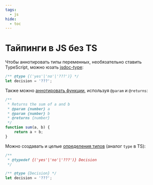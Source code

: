 ```yaml
---
tags:
  - js
hide:
  - toc
---
```


# Тайпинги в JS без TS

Чтобы аннотировать типы переменных, необязательно ставить TypeScript, можно
юзать [jsdoc-type](https://jsdoc.app/tags-type.html):

```js
/** @type {('yes'|'no'|'???')} */
let decision = '???';
```

Также можно [аннотировать функции](https://jsdoc.app/tags-returns.html), используя `@param` и `@returns`:

```js
/**
 * Returns the sum of a and b
 * @param {number} a
 * @param {number} b
 * @returns {number}
 */
function sum(a, b) {
    return a + b;
}
```

Можно создавать и целые [определения типов](https://jsdoc.app/tags-typedef.html) (аналог `type` в TS):

```js
/**
 * @typedef {('yes'|'no'|'???')} Decision
 */

/** @type {Decision} */
let decision = '???';
```